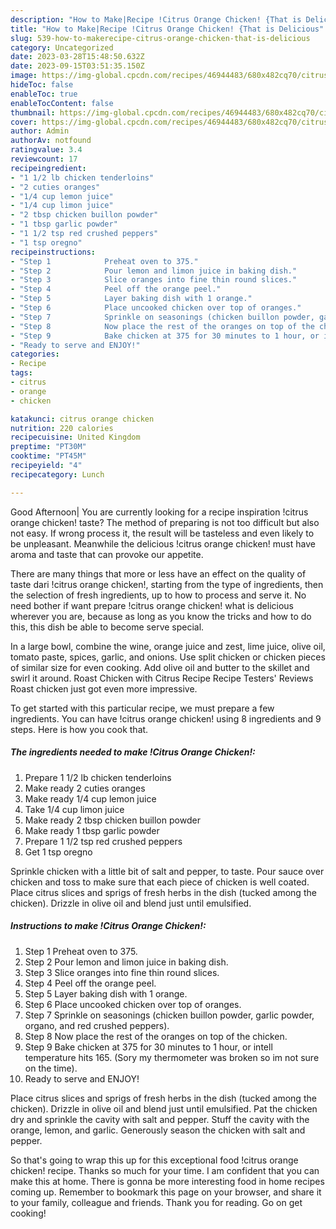 ```yaml
---
description: "How to Make|Recipe !Citrus Orange Chicken! {That is Delicious"
title: "How to Make|Recipe !Citrus Orange Chicken! {That is Delicious"
slug: 539-how-to-makerecipe-citrus-orange-chicken-that-is-delicious
category: Uncategorized
date: 2023-03-28T15:48:50.632Z
date: 2023-09-15T03:51:35.150Z
image: https://img-global.cpcdn.com/recipes/46944483/680x482cq70/citrus-orange-chicken-recipe-main-photo.jpg
hideToc: false
enableToc: true
enableTocContent: false
thumbnail: https://img-global.cpcdn.com/recipes/46944483/680x482cq70/citrus-orange-chicken-recipe-main-photo.jpg
cover: https://img-global.cpcdn.com/recipes/46944483/680x482cq70/citrus-orange-chicken-recipe-main-photo.jpg
author: Admin
authorAv: notfound
ratingvalue: 3.4
reviewcount: 17
recipeingredient:
- "1 1/2 lb chicken tenderloins"
- "2 cuties oranges"
- "1/4 cup lemon juice"
- "1/4 cup limon juice"
- "2 tbsp chicken buillon powder"
- "1 tbsp garlic powder"
- "1 1/2 tsp red crushed peppers"
- "1 tsp oregno"
recipeinstructions:
- "Step 1            Preheat oven to 375."
- "Step 2            Pour lemon and limon juice in baking dish."
- "Step 3            Slice oranges into fine thin round slices."
- "Step 4            Peel off the orange peel."
- "Step 5            Layer baking dish with 1 orange."
- "Step 6            Place uncooked chicken over top of oranges."
- "Step 7            Sprinkle on seasonings (chicken buillon powder, garlic powder, organo, and red crushed peppers)."
- "Step 8            Now place the rest of the oranges on top of the chicken."
- "Step 9            Bake chicken at 375 for 30 minutes to 1 hour, or intell temperature hits 165. (Sory my thermometer was broken so im not sure on the time)."
- "Ready to serve and ENJOY!"
categories:
- Recipe
tags:
- citrus
- orange
- chicken

katakunci: citrus orange chicken 
nutrition: 220 calories
recipecuisine: United Kingdom
preptime: "PT30M"
cooktime: "PT45M"
recipeyield: "4"
recipecategory: Lunch

---
```



Good Afternoon| You are currently looking for a recipe inspiration !citrus orange chicken! taste? The method of preparing is not too difficult but also not easy. If wrong process it, the result will be tasteless and even likely to be unpleasant. Meanwhile the delicious !citrus orange chicken! must have aroma and taste that can provoke our appetite.






There are many things that more or less have an effect on the quality of taste dari !citrus orange chicken!, starting from the type of ingredients, then the selection of fresh ingredients, up to how to process and serve it. No need bother if want prepare !citrus orange chicken! what is delicious wherever you are, because as long as you know the tricks and how to do this, this dish be able to become serve  special.


In a large bowl, combine the wine, orange juice and zest, lime juice, olive oil, tomato paste, spices, garlic, and onions. Use split chicken or chicken pieces of similar size for even cooking. Add olive oil and butter to the skillet and swirl it around. Roast Chicken with Citrus Recipe Recipe Testers&#39; Reviews Roast chicken just got even more impressive.


To get started with this particular recipe, we must prepare a few ingredients. You can have !citrus orange chicken! using 8 ingredients and 9 steps. Here is how you cook that.

<!--inarticleads1-->

##### The ingredients needed to make !Citrus Orange Chicken!:

1. Prepare 1 1/2 lb chicken tenderloins
1. Make ready 2 cuties oranges
1. Make ready 1/4 cup lemon juice
1. Take 1/4 cup limon juice
1. Make ready 2 tbsp chicken buillon powder
1. Make ready 1 tbsp garlic powder
1. Prepare 1 1/2 tsp red crushed peppers
1. Get 1 tsp oregno


Sprinkle chicken with a little bit of salt and pepper, to taste. Pour sauce over chicken and toss to make sure that each piece of chicken is well coated. Place citrus slices and sprigs of fresh herbs in the dish (tucked among the chicken). Drizzle in olive oil and blend just until emulsified. 

<!--inarticleads2-->

##### Instructions to make !Citrus Orange Chicken!:

1. Step 1            Preheat oven to 375.
1. Step 2            Pour lemon and limon juice in baking dish.
1. Step 3            Slice oranges into fine thin round slices.
1. Step 4            Peel off the orange peel.
1. Step 5            Layer baking dish with 1 orange.
1. Step 6            Place uncooked chicken over top of oranges.
1. Step 7            Sprinkle on seasonings (chicken buillon powder, garlic powder, organo, and red crushed peppers).
1. Step 8            Now place the rest of the oranges on top of the chicken.
1. Step 9            Bake chicken at 375 for 30 minutes to 1 hour, or intell temperature hits 165. (Sory my thermometer was broken so im not sure on the time).
1. Ready to serve and ENJOY!

Place citrus slices and sprigs of fresh herbs in the dish (tucked among the chicken). Drizzle in olive oil and blend just until emulsified. Pat the chicken dry and sprinkle the cavity with salt and pepper. Stuff the cavity with the orange, lemon, and garlic. Generously season the chicken with salt and pepper. 

So that's going to wrap this up for this exceptional food !citrus orange chicken! recipe. Thanks so much for your time. I am confident that you can make this at home. There is gonna be more interesting food in home recipes coming up. Remember to bookmark this page on your browser, and share it to your family, colleague and friends. Thank you for reading. Go on get cooking!
